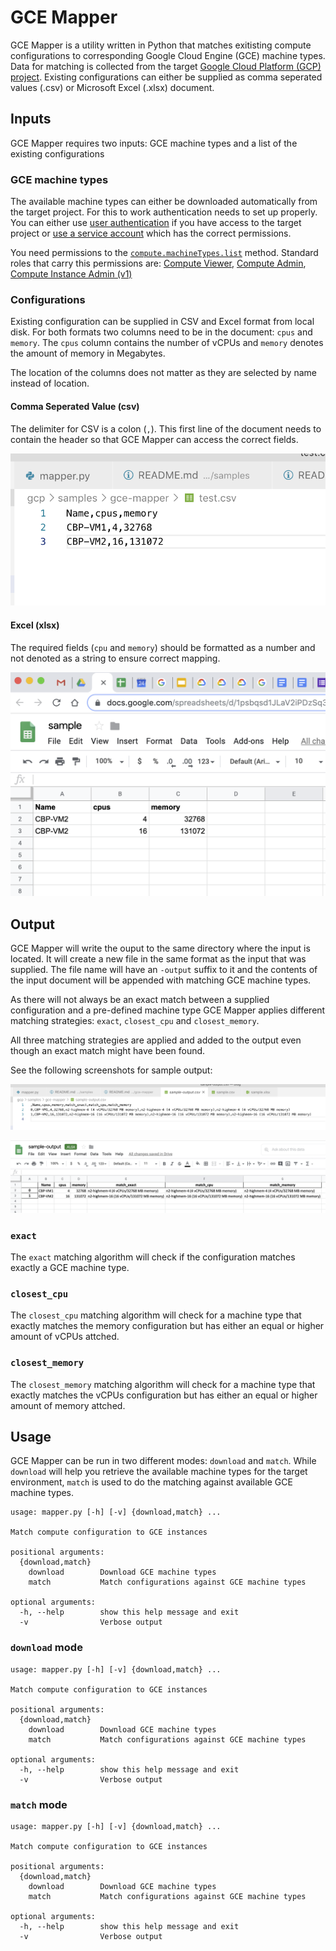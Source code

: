 # GCE Mapper #
GCE Mapper is a utility written in Python that matches exitisting compute configurations to corresponding Google Cloud Engine (GCE) machine types. Data for matching is collected from the target [Google Cloud Platform (GCP) project](https://cloud.google.com/resource-manager/docs/creating-managing-projects). Existing configurations can either be supplied as comma seperated values (.csv) or Microsoft Excel (.xlsx) document.

## Inputs ##
GCE Mapper requires two inputs: GCE machine types and a list of the existing configurations

### GCE machine types ###
The available machine types can either be downloaded automatically from the target project. For this to work authentication needs to set up properly. You can either use [user authentication](https://cloud.google.com/sdk/gcloud/reference/auth/application-default/login) if you have access to the target project or [use a service account](https://cloud.google.com/docs/authentication/getting-started) which has the correct permissions.

You need permissions to the [`compute.machineTypes.list`](https://cloud.google.com/compute/docs/reference/rest/v1/machineTypes/list) method. Standard roles that carry this permissions are: [Compute Viewer](https://cloud.google.com/compute/docs/access/iam#compute.networkViewer), [Compute Admin](https://cloud.google.com/compute/docs/access/iam#compute.admin), [Compute Instance Admin (v1)](https://cloud.google.com/compute/docs/access/iam#compute.instanceAdmin.v1)

### Configurations ###
Existing configuration can be supplied in CSV and Excel format from local disk. For both formats two columns need to be in the document: `cpus` and `memory`. The `cpus` column contains the number of vCPUs and `memory` denotes the amount of memory in Megabytes.

The location of the columns does not matter as they are selected by name instead of location.

#### Comma Seperated Value (csv) ####
The delimiter for CSV is a colon (`,`). This first line of the document needs to contain the header so that GCE Mapper can access the correct fields.

![Sample input in CSV format](sample-input-csv.png?raw=true)

#### Excel (xlsx) ####
The required fields (`cpu` and `memory`) should be formatted as a number and not denoted as a string to ensure correct mapping.

![Sample input in Excel format](sample-input-xlsx.png?raw=true)

## Output ##
GCE Mapper will write the ouput to the same directory where the input is located. It will create a new file in the same format as the input that was supplied. The file name will have an `-output` suffix to it and the contents of the input document will be appended with matching GCE machine types.

As there will not always be an exact match between a supplied configuration and a pre-defined machine type GCE Mapper applies different matching strategies: `exact`, `closest_cpu` and `closest_memory`.

All three matching strategies are applied and added to the output even though an exact match might have been found.

See the following screenshots for sample output:

![Sample output in CSV format](sample-output-csv.png?raw=true)

![Sample output in Excel format](sample-output-xlsx.png?raw=true)

### `exact` ###
The `exact` matching algorithm will check if the configuration matches exactly a GCE machine type.

### `closest_cpu` ###
The `closest_cpu` matching algorithm will check for a machine type that exactly matches the memory configuration but has either an equal or higher amount of vCPUs attched.

### `closest_memory` ###
The `closest_memory` matching algorithm will check for a machine type that exactly matches the vCPUs configuration but has either an equal or higher amount of memory attched.

## Usage ##
GCE Mapper can be run in two different modes: `download` and `match`. While `download` will help you retrieve the available machine types for the target environment, `match` is used to do the matching against available GCE machine types.

```
usage: mapper.py [-h] [-v] {download,match} ...

Match compute configuration to GCE instances

positional arguments:
  {download,match}
    download        Download GCE machine types
    match           Match configurations against GCE machine types

optional arguments:
  -h, --help        show this help message and exit
  -v                Verbose output
```

### `download` mode ###
```
usage: mapper.py [-h] [-v] {download,match} ...

Match compute configuration to GCE instances

positional arguments:
  {download,match}
    download        Download GCE machine types
    match           Match configurations against GCE machine types

optional arguments:
  -h, --help        show this help message and exit
  -v                Verbose output
```

### `match` mode ###
```
usage: mapper.py [-h] [-v] {download,match} ...

Match compute configuration to GCE instances

positional arguments:
  {download,match}
    download        Download GCE machine types
    match           Match configurations against GCE machine types

optional arguments:
  -h, --help        show this help message and exit
  -v                Verbose output
```